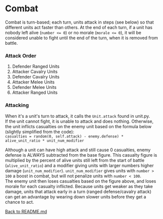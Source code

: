 # Combat
Combat is turn-based; each turn, units attack in steps (see below) so that different units act faster than others. At the end of each turn, if a unit has nobody left alive (`number <= 0`) or no morale (`morale <= 0`), it will be considered unable to fight until the end of the turn, when it is removed from battle.

### Attack Order
   1. Defender Ranged Units
   2. Attacker Cavalry Units
   3. Defender Cavalry Units
   4. Attacker Melee Units
   5. Defender Melee Units
   6. Attacker Ranged Units

### Attacking
When it's a unit's turn to attack, it calls the `Unit.attack` found in unit.py.  
If the unit cannot fight, it is unable to attack and does nothing. Otherwise, the unit inflicts casualties on the enemy unit based on the formula below (slightly simplified from the code):  
`casualties = random(0, self.attack) - enemy.defense) * alive_unit_ratio * unit_num_modifier`

Although a unit can have high attack and still cause 0 casualties, enemy defense is ALWAYS subtracted from the base figure. This casualty figure is multiplied by the percent of alive units still left from the start of battle (`alive_unit_ratio`) and a modifier giving units with larger numbers higher damage (`unit_num_modifier`). `unit_num_modifier` gives units with `number > 100` a boost in combat, but will not penalize units with `number < 100`.  
The enemy unit then loses casualties based on the figure above, and loses morale for each casualty inflicted. Because units get weaker as they take damage, units that attack early in a turn (ranged defense/cavalry attack) can get an advantage by wearing down slower units before they get a chance to act.

[Back to README.md](../README.md)
